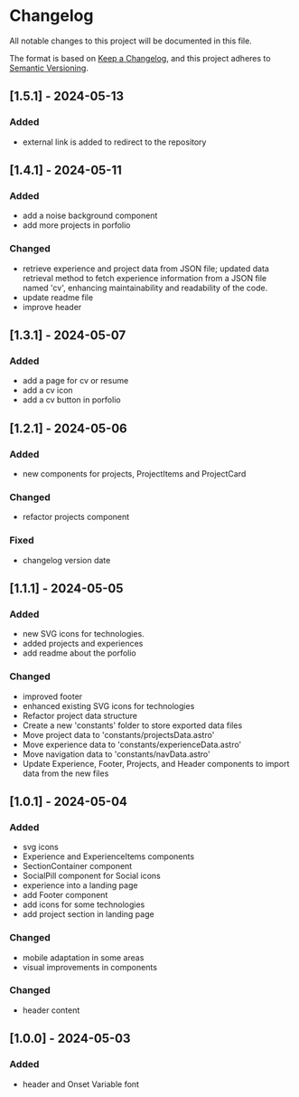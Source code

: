 # Changelog

All notable changes to this project will be documented in this file.

The format is based on [Keep a Changelog](https://keepachangelog.com/en/1.0.0/),
and this project adheres to [Semantic Versioning](https://semver.org/spec/v2.0.0.html).
## [1.5.1] - 2024-05-13

### Added

- external link is added to redirect to the repository


## [1.4.1] - 2024-05-11

### Added

- add a noise background component
- add more projects in porfolio

### Changed

- retrieve experience and project data from JSON file; updated data retrieval method to fetch experience information from a JSON file named 'cv', enhancing maintainability and readability of the code.
- update readme file
- improve header

## [1.3.1] - 2024-05-07

### Added

- add a page for cv or resume
- add a cv icon
- add a cv button in porfolio

## [1.2.1] - 2024-05-06

### Added

- new components for projects, ProjectItems and ProjectCard

### Changed

- refactor projects component

### Fixed

- changelog version date

## [1.1.1] - 2024-05-05

### Added

- new SVG icons for technologies.
- added projects and experiences
- add readme about the porfolio

### Changed

- improved footer
- enhanced existing SVG icons for technologies
- Refactor project data structure
- Create a new 'constants' folder to store exported data files
- Move project data to 'constants/projectsData.astro'
- Move experience data to 'constants/experienceData.astro'
- Move navigation data to 'constants/navData.astro'
- Update Experience, Footer, Projects, and Header components to import data from the new files

## [1.0.1] - 2024-05-04

### Added

- svg icons
- Experience and ExperienceItems components
- SectionContainer component
- SocialPill component for Social icons
- experience into a landing page
- add Footer component
- add icons for some technologies
- add project section in landing page

### Changed

- mobile adaptation in some areas
- visual improvements in components

### Changed

- header content

## [1.0.0] - 2024-05-03

### Added

- header and Onset Variable font